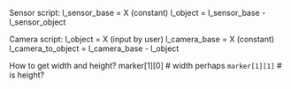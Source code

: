 

Sensor script:
l_sensor_base = X (constant)
l_object = l_sensor_base - l_sensor_object

Camera script:
l_object = X (input by user)
l_camera_base = X (constant)
l_camera_to_object = l_camera_base - l_object

How to get width and height?
marker[1][0] # width
perhaps `marker[1][1]` # is height?
